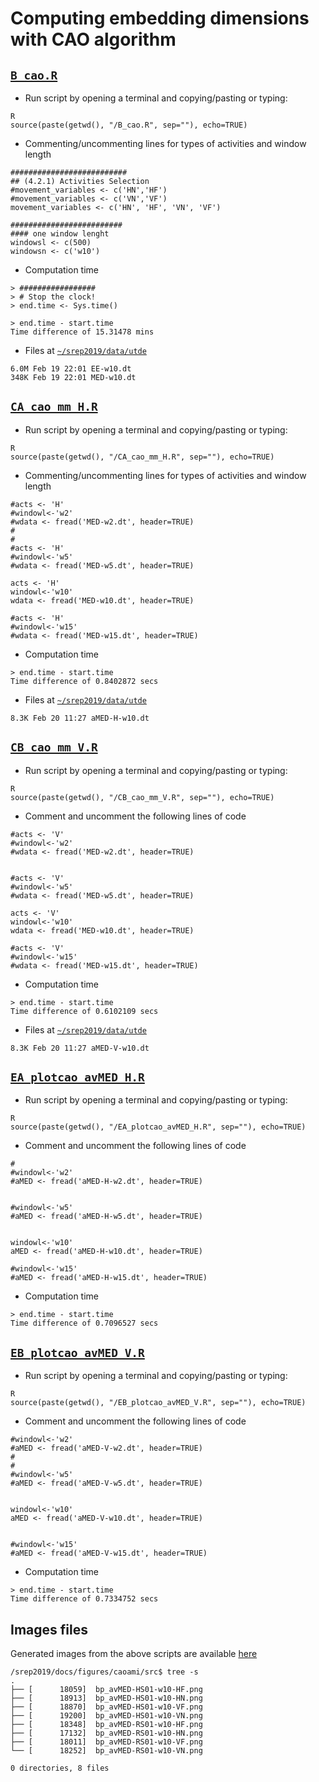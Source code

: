 # Computing embedding dimensions with CAO algorithm

## [`B_cao.R`](B_cao.R)
* Run script by opening a terminal and copying/pasting or typing:
```
R
source(paste(getwd(), "/B_cao.R", sep=""), echo=TRUE)
```

* Commenting/uncommenting lines for types of activities and window length
```
##########################
## (4.2.1) Activities Selection
#movement_variables <- c('HN','HF')
#movement_variables <- c('VN','VF')
movement_variables <- c('HN', 'HF', 'VN', 'VF')
```


```
#########################
#### one window lenght
windowsl <- c(500)
windowsn <- c('w10')
```


* Computation time
```
> #################
> # Stop the clock!
> end.time <- Sys.time()

> end.time - start.time
Time difference of 15.31478 mins
```


* Files at [`~/srep2019/data/utde`](../../../data/utde)

```
6.0M Feb 19 22:01 EE-w10.dt
348K Feb 19 22:01 MED-w10.dt

```


## [`CA_cao_mm_H.R`](CA_cao_mm_H.R)
* Run script by opening a terminal and copying/pasting or typing:
```
R
source(paste(getwd(), "/CA_cao_mm_H.R", sep=""), echo=TRUE)
```

* Commenting/uncommenting lines for types of activities and window length
```
#acts <- 'H'
#windowl<-'w2'
#wdata <- fread('MED-w2.dt', header=TRUE)
#
#
#acts <- 'H'
#windowl<-'w5'
#wdata <- fread('MED-w5.dt', header=TRUE)

acts <- 'H'
windowl<-'w10'
wdata <- fread('MED-w10.dt', header=TRUE)

#acts <- 'H'
#windowl<-'w15'
#wdata <- fread('MED-w15.dt', header=TRUE)
```


* Computation time
```
> end.time - start.time
Time difference of 0.8402872 secs
```


* Files at [`~/srep2019/data/utde`](../../../data/utde)
```
8.3K Feb 20 11:27 aMED-H-w10.dt

```


## [`CB_cao_mm_V.R`](CB_cao_mm_V.R)
* Run script by opening a terminal and copying/pasting or typing:
```
R
source(paste(getwd(), "/CB_cao_mm_V.R", sep=""), echo=TRUE)
```

* Comment and uncomment the following lines of code
```
#acts <- 'V'
#windowl<-'w2'
#wdata <- fread('MED-w2.dt', header=TRUE)


#acts <- 'V'
#windowl<-'w5'
#wdata <- fread('MED-w5.dt', header=TRUE)

acts <- 'V'
windowl<-'w10'
wdata <- fread('MED-w10.dt', header=TRUE)

#acts <- 'V'
#windowl<-'w15'
#wdata <- fread('MED-w15.dt', header=TRUE)
```


* Computation time
```
> end.time - start.time
Time difference of 0.6102109 secs
```


* Files at [`~/srep2019/data/utde`](../../../data/utde)
```
8.3K Feb 20 11:27 aMED-V-w10.dt
```





## [`EA_plotcao_avMED_H.R`](EA_plotcao_avMED_V.R)
* Run script by opening a terminal and copying/pasting or typing:
```
R
source(paste(getwd(), "/EA_plotcao_avMED_H.R", sep=""), echo=TRUE)
```

* Comment and uncomment the following lines of code
```
#
#windowl<-'w2'
#aMED <- fread('aMED-H-w2.dt', header=TRUE)


#windowl<-'w5'
#aMED <- fread('aMED-H-w5.dt', header=TRUE)


windowl<-'w10'
aMED <- fread('aMED-H-w10.dt', header=TRUE)

#windowl<-'w15'
#aMED <- fread('aMED-H-w15.dt', header=TRUE)
```


* Computation time
```
> end.time - start.time
Time difference of 0.7096527 secs
```



## [`EB_plotcao_avMED_V.R`](EB_plotcao_avMED_V.R)
* Run script by opening a terminal and copying/pasting or typing:
```
R
source(paste(getwd(), "/EB_plotcao_avMED_V.R", sep=""), echo=TRUE)
```


* Comment and uncomment the following lines of code
```
#windowl<-'w2'
#aMED <- fread('aMED-V-w2.dt', header=TRUE)
#
#
#windowl<-'w5'
#aMED <- fread('aMED-V-w5.dt', header=TRUE)


windowl<-'w10'
aMED <- fread('aMED-V-w10.dt', header=TRUE)


#windowl<-'w15'
#aMED <- fread('aMED-V-w15.dt', header=TRUE)

```

* Computation time
```
> end.time - start.time
Time difference of 0.7334752 secs
```

## Images files
Generated images from the above scripts are available [here](../../../docs/figures/caoami/src)

```
/srep2019/docs/figures/caoami/src$ tree -s
.
├── [      18059]  bp_avMED-HS01-w10-HF.png
├── [      18913]  bp_avMED-HS01-w10-HN.png
├── [      18870]  bp_avMED-HS01-w10-VF.png
├── [      19200]  bp_avMED-HS01-w10-VN.png
├── [      18348]  bp_avMED-RS01-w10-HF.png
├── [      17132]  bp_avMED-RS01-w10-HN.png
├── [      18011]  bp_avMED-RS01-w10-VF.png
└── [      18252]  bp_avMED-RS01-w10-VN.png

0 directories, 8 files
```
